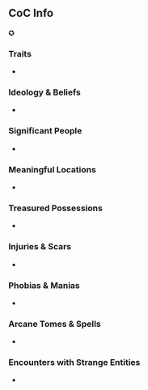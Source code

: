 ## CoC Info

✪

### Traits

- 

### Ideology & Beliefs

- 

### Significant People

- 

### Meaningful Locations

- 

### Treasured Possessions

- 

### Injuries & Scars

- 

### Phobias & Manias

- 

### Arcane Tomes & Spells

- 

### Encounters with Strange Entities

- 
